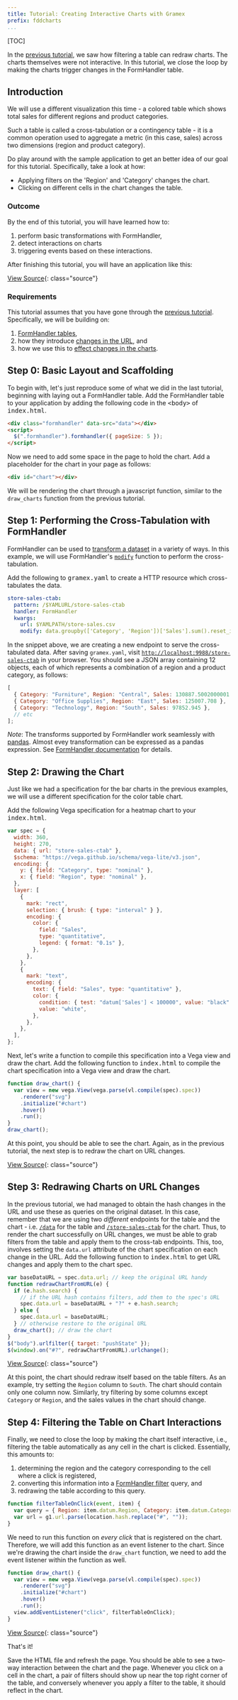 ```yaml
---
title: Tutorial: Creating Interactive Charts with Gramex
prefix: fddcharts
...
```


[TOC]

In the [previous tutorial](../dashboards/), we saw how filtering a table can
redraw charts. The charts themselves were not interactive. In this
tutorial, we close the loop by making the charts trigger changes in the
FormHandler table.

## Introduction

We will use a different visualization this time - a colored table which shows total sales for different regions
and product categories.

<div id="chart">
</div>
<script src="../ui/jquery/dist/jquery.min.js"></script>
<script src="../ui/bootstrap5/dist/js/bootstrap.bundle.min.js"></script>
<script src="../ui/lodash/lodash.min.js"></script>
<script src="../ui/g1/dist/g1.min.js"></script>
<script src="../ui/vega/build/vega.min.js"></script>
<script src="../ui/vega-lite/build/vega-lite.min.js"></script>
<script src="../ui/vega-tooltip/build/vega-tooltip.min.js"></script>
<script>
  var spec = {
    "width": 360,
    "height": 270,
    "data": {"url": "../store-sales-ctab"},
    "$schema": "https://vega.github.io/schema/vega-lite/v3.json",
    "encoding": {
      "y": {"field": "Category", "type": "nominal"},
      "x": {"field": "Region", "type": "nominal"}
    },
    "layer": [
      {
        "mark": "rect",
        "selection": {"brush": {"type": "interval"}},
        "encoding": {
          "color": {"field": "Sales", "type": "quantitative",
            "legend": {"format": "0.1s"}}
        }
      },
      {
        "mark": "text",
        "encoding": {
          "text": {"field": "Sales", "type": "quantitative"},
          "color": {
            "condition": {"test": "datum['Sales'] < 100000", "value": "black"},
            "value": "white"
          }
        }
      }
    ]
  }
  var view = new vega.View(vega.parse(vl.compile(spec).spec))
  .renderer('svg')
  .initialize('#chart')
  .hover()
  .run()
</script>

Such a table is called a cross-tabulation or a contingency table - it is a
common operation used to aggregate a metric (in this case, sales) across two dimensions
(region and product category).

Do play around with the sample application to get an
better idea of our goal for this tutorial. Specifically, take a look at how:

- Applying filters on the 'Region' and 'Category' changes the chart.
- Clicking on different cells in the chart changes the table.

### Outcome

By the end of this tutorial, you will have learned how to:

1. perform basic transformations with FormHandler,
2. detect interactions on charts
3. triggering events based on these interactions.

After finishing this tutorial, you will have an application like this:

[View Source](../charts/output/4/index.html){: class="source"}

### Requirements

This tutorial assumes that you have gone through the
[previous tutorial](../dashboards/). Specifically, we
will be building on:

1. [FormHandler tables](../dashboards#step-1-working-with-formhandler),
2. how they introduce [changes in the URL](../dashboards#step-2-detecting-changes-in-the-url), and
3. how we use this to [effect changes in the charts](../dashboards#step-3-redrawing-charts-on-url-changes).

## Step 0: Basic Layout and Scaffolding

To begin with, let's just reproduce some of what we did in the last tutorial, beginning
with laying out a FormHandler table.
Add the FormHandler table to your application by adding the following code in the
<kbd>&lt;body&gt;</kbd> of <kbd>index.html</kbd>.

```html
<div class="formhandler" data-src="data"></div>
<script>
  $(".formhandler").formhandler({ pageSize: 5 });
</script>
```

Now we need to add some space in the page to hold the chart. Add a
placeholder for the chart in your page as follows:

```html
<div id="chart"></div>
```

We will be rendering the chart through a javascript
function, similar to the `draw_charts` function from the previous tutorial.

## Step 1: Performing the Cross-Tabulation with FormHandler

FormHandler can be used to [transform a dataset](../../formhandler#formhandler-transforms)
in a variety of ways. In this example, we will use FormHandler's
[`modify`](../../formhandler#formhandler-modify) function to perform the cross-tabulation.

Add the following to <kbd>gramex.yaml</kbd> to create a HTTP resource which cross-tabulates the data.

```yaml
store-sales-ctab:
  pattern: /$YAMLURL/store-sales-ctab
  handler: FormHandler
  kwargs:
    url: $YAMLPATH/store-sales.csv
    modify: data.groupby(['Category', 'Region'])['Sales'].sum().reset_index()
```

In the snippet above, we are creating a new endpoint to serve the cross-tabulated data. After
saving `gramex.yaml`, visit
[`http://localhost:9988/store-sales-ctab`](http://localhost:9988/store-sales-ctab) in your
browser. You should see a JSON array containing 12 objects, each of which represents a
combination of a region and a product category, as follows:

```js
[
  { Category: "Furniture", Region: "Central", Sales: 130887.5002000001 },
  { Category: "Office Supplies", Region: "East", Sales: 125007.708 },
  { Category: "Technology", Region: "South", Sales: 97852.945 },
  // etc
];
```

_Note_: The transforms supported by FormHandler work seamlessly with
[pandas](https://pandas.pydata.org). Almost evey transformation can be expressed as a
pandas expression. See [FormHandler documentation](../../formhandler) for details.

## Step 2: Drawing the Chart

Just like we had a specification for the bar charts in the previous examples, we will use
a different specification for the color table chart.

Add the following Vega specification for a heatmap chart to your <kbd>index.html</kbd>.

```js
var spec = {
  width: 360,
  height: 270,
  data: { url: "store-sales-ctab" },
  $schema: "https://vega.github.io/schema/vega-lite/v3.json",
  encoding: {
    y: { field: "Category", type: "nominal" },
    x: { field: "Region", type: "nominal" },
  },
  layer: [
    {
      mark: "rect",
      selection: { brush: { type: "interval" } },
      encoding: {
        color: {
          field: "Sales",
          type: "quantitative",
          legend: { format: "0.1s" },
        },
      },
    },
    {
      mark: "text",
      encoding: {
        text: { field: "Sales", type: "quantitative" },
        color: {
          condition: { test: "datum['Sales'] < 100000", value: "black" },
          value: "white",
        },
      },
    },
  ],
};
```

Next, let's write a function to compile this specification into a Vega view and draw the
chart. Add the following function to <kbd>index.html</kbd> to compile the chart specification into a Vega view and draw the chart.

```js
function draw_chart() {
  var view = new vega.View(vega.parse(vl.compile(spec).spec))
    .renderer("svg")
    .initialize("#chart")
    .hover()
    .run();
}
draw_chart();
```

At this point, you should be able to see the chart. Again, as in the previous tutorial,
the next step is to redraw the chart on URL changes.

[View Source](../charts/output/2/index.html){: class="source"}

## Step 3: Redrawing Charts on URL Changes

In the previous tutorial, we had managed to obtain the hash changes in the URL and use
these as queries on the original dataset. In this case,
remember that we are using two _different_ endpoints for the table and the chart - i.e.
[`/data`](../data) for the table and
[`/store-sales-ctab`](../store-sales-ctab) for the chart. Thus, to
render the chart successfully on URL changes, we must be able to grab filters from the
table and apply them to the cross-tab endpoints. This, too, involves setting the
`data.url` attribute of the chart specification on each change in the URL.
Add the following function to <kbd>index.html</kbd> to get URL changes and apply them to the chart spec.

```js
var baseDataURL = spec.data.url; // keep the original URL handy
function redrawChartFromURL(e) {
  if (e.hash.search) {
    // if the URL hash contains filters, add them to the spec's URL
    spec.data.url = baseDataURL + "?" + e.hash.search;
  } else {
    spec.data.url = baseDataURL;
  } // otherwise restore to the original URL
  draw_chart(); // draw the chart
}
$("body").urlfilter({ target: "pushState" });
$(window).on("#?", redrawChartFromURL).urlchange();
```

[View Source](../charts/output/3/index.html){: class="source"}

At this point, the chart should redraw itself based on the table filters. As an example,
try setting the `Region` column to `South`. The chart should contain only one column now.
Similarly, try filtering by some columns except `Category` or `Region`, and the sales
values in the chart should change.

## Step 4: Filtering the Table on Chart Interactions

Finally, we need to close the loop by making the chart itself interactive, i.e.,
filtering the table automatically as any cell in the chart is clicked. Essentially, this
amounts to:

1. determining the region and the category corresponding to the cell where a click is
   registered,
2. converting this information into a [FormHandler filter](../../formhandler/#formhandler-filters)
   query, and
3. redrawing the table according to this query.

```js
function filterTableOnClick(event, item) {
  var query = { Region: item.datum.Region, Category: item.datum.Category };
  var url = g1.url.parse(location.hash.replace("#", ""));
}
```

We need to run this function on _every click_ that is registered on the chart. Therefore,
we will add this function as an event listener to the chart. Since we're drawing the chart
inside the `draw_chart` function, we need to add the event listener within the function as
well.

```js
function draw_chart() {
  var view = new vega.View(vega.parse(vl.compile(spec).spec))
    .renderer("svg")
    .initialize("#chart")
    .hover()
    .run();
  view.addEventListener("click", filterTableOnClick);
}
```

[View Source](../charts/output/4/index.html){: class="source"}

That's it!

Save the HTML file and refresh the page. You should be able to see a two-way
interaction between the chart and the page. Whenever you click on a cell in the chart, a
pair of filters should show up near the top right corner of the table, and conversely whenever
you apply a filter to the table, it should reflect in the chart.

<script src="../tutorial.js"></script>
